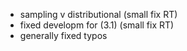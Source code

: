 * sampling v distributional (small fix RT)
* fixed developm for (3.1) (small fix RT)
* generally fixed typos
